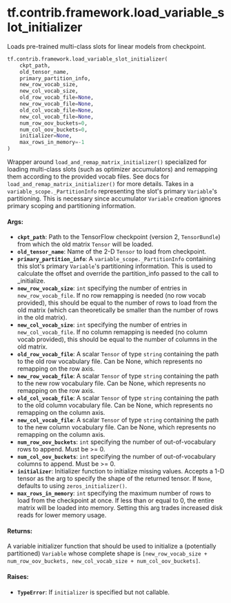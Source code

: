 <div itemscope itemtype="http://developers.google.com/ReferenceObject">
<meta itemprop="name" content="tf.contrib.framework.load_variable_slot_initializer" />
<meta itemprop="path" content="Stable" />
</div>

# tf.contrib.framework.load_variable_slot_initializer

Loads pre-trained multi-class slots for linear models from checkpoint.

``` python
tf.contrib.framework.load_variable_slot_initializer(
    ckpt_path,
    old_tensor_name,
    primary_partition_info,
    new_row_vocab_size,
    new_col_vocab_size,
    old_row_vocab_file=None,
    new_row_vocab_file=None,
    old_col_vocab_file=None,
    new_col_vocab_file=None,
    num_row_oov_buckets=0,
    num_col_oov_buckets=0,
    initializer=None,
    max_rows_in_memory=-1
)
```

<!-- Placeholder for "Used in" -->

Wrapper around `load_and_remap_matrix_initializer()` specialized for loading
multi-class slots (such as optimizer accumulators) and remapping them
according to the provided vocab files. See docs for
`load_and_remap_matrix_initializer()` for more details.  Takes in a
`variable_scope._PartitionInfo` representing the slot's primary `Variable`'s
partitioning.  This is necessary since accumulator `Variable` creation ignores
primary scoping and partitioning information.

#### Args:


* <b>`ckpt_path`</b>: Path to the TensorFlow checkpoint (version 2, `TensorBundle`)
  from which the old matrix `Tensor` will be loaded.
* <b>`old_tensor_name`</b>: Name of the 2-D `Tensor` to load from checkpoint.
* <b>`primary_partition_info`</b>: A `variable_scope._PartitionInfo` containing this
  slot's primary `Variable`'s partitioning information.  This is used to
  calculate the offset and override the partition_info passed to the call to
  _initialize.
* <b>`new_row_vocab_size`</b>: `int` specifying the number of entries in
  `new_row_vocab_file`. If no row remapping is needed (no row vocab
  provided), this should be equal to the number of rows to load from the old
  matrix (which can theoretically be smaller than the number of rows in the
  old matrix).
* <b>`new_col_vocab_size`</b>: `int` specifying the number of entries in
  `new_col_vocab_file`. If no column remapping is needed (no column vocab
  provided), this should be equal to the number of columns in the old
  matrix.
* <b>`old_row_vocab_file`</b>: A scalar `Tensor` of type `string` containing the
  path to the old row vocabulary file. Can be None, which represents no
  remapping on the row axis.
* <b>`new_row_vocab_file`</b>: A scalar `Tensor` of type `string` containing the path
  to the new row vocabulary file. Can be None, which represents no remapping
  on the row axis.
* <b>`old_col_vocab_file`</b>: A scalar `Tensor` of type `string` containing the
  path to the old column vocabulary file. Can be None, which represents no
  remapping on the column axis.
* <b>`new_col_vocab_file`</b>: A scalar `Tensor` of type `string` containing the path
  to the new column vocabulary file. Can be None, which represents no
  remapping on the column axis.
* <b>`num_row_oov_buckets`</b>: `int` specifying the number of out-of-vocabulary rows
  to append. Must be >= 0.
* <b>`num_col_oov_buckets`</b>: `int` specifying the number of out-of-vocabulary
  columns to append. Must be >= 0.
* <b>`initializer`</b>: Initializer function to initialize missing values. Accepts a
  1-D tensor as the arg to specify the shape of the returned tensor. If
  `None`, defaults to using `zeros_initializer()`.
* <b>`max_rows_in_memory`</b>: `int` specifying the maximum number of rows to load from
  the checkpoint at once. If less than or equal to 0, the entire matrix will
  be loaded into memory. Setting this arg trades increased disk reads for
  lower memory usage.


#### Returns:

A variable initializer function that should be used to initialize a
(potentially partitioned) `Variable` whose complete shape is
`[new_row_vocab_size + num_row_oov_buckets, new_col_vocab_size +
num_col_oov_buckets]`.



#### Raises:


* <b>`TypeError`</b>: If `initializer` is specified but not callable.